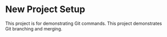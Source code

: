 # New Project Setup
This project is for demonstrating Git commands.
This project demonstrates Git branching and merging.
